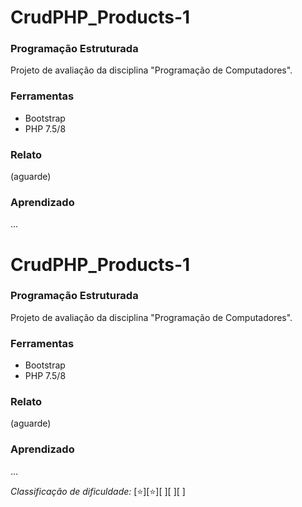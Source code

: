 # CrudPHP_Products-1
### Programação Estruturada
Projeto de avaliação da disciplina "Programação de Computadores". 

### Ferramentas 

- Bootstrap
- PHP 7.5/8

### Relato
(aguarde)

### Aprendizado
...

# CrudPHP_Products-1
### Programação Estruturada
Projeto de avaliação da disciplina "Programação de Computadores".

### Ferramentas

- Bootstrap
- PHP 7.5/8

### Relato     
(aguarde)

### Aprendizado
... 

*Classificação de dificuldade:*
[⭐][⭐][  ][  ][  ]
